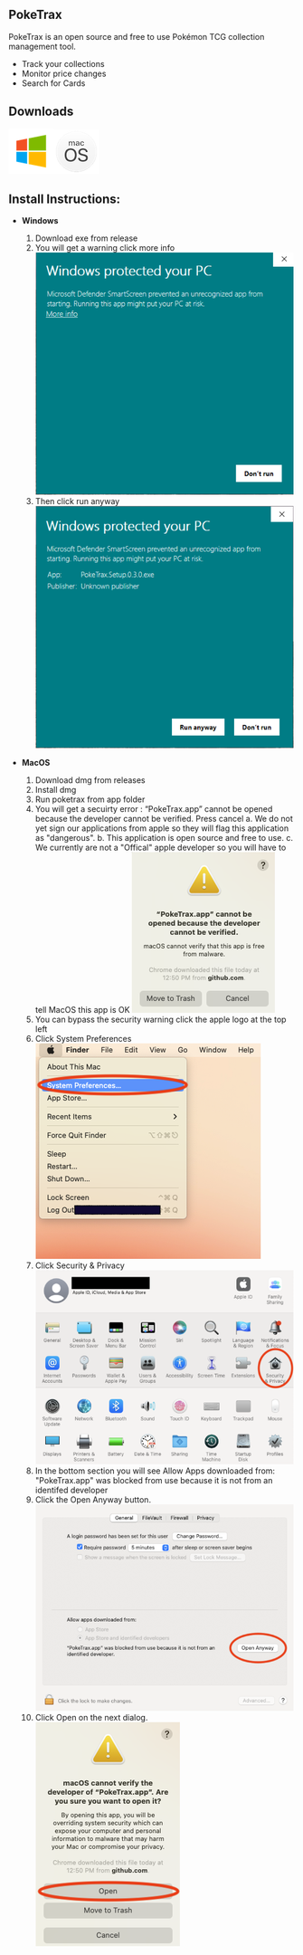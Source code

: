 ## PokeTrax

PokeTrax is an open source and free to use Pokémon TCG collection management tool.  
   * Track your collections
   * Monitor price changes 
   * Search for Cards
## Downloads
[![Windows](assets/windows.png)](https://github.com/poketrax/PokeTrax/releases/download/v0.4.0-beta/PokeTrax.Setup.0.4.0.exe)[![MacOS](assets/macos.png)](https://github.com/poketrax/PokeTrax/releases/download/v0.4.0-beta/PokeTrax-0.4.0.dmg)
## Install Instructions:

* **Windows**
    1. Download exe from release
    1. You will get a warning click more info
    ![Error](assets/windows_warning.png)
    1. Then click run anyway
    ![Error](assets/windows_accept.png)

* **MacOS**
    1. Download dmg from releases
    1. Install dmg
    1. Run poketrax from app folder
    1. You will get a secuirty error : “PokeTrax.app” cannot be opened because the developer cannot be verified. Press cancel
        a. We do not yet sign our applications from apple so they will flag this application as "dangerous".
        b. This application is open source and free to use.
        c. We currently are not a "Offical" apple developer so you will have to tell MacOS this app is OK
    ![Error](assets/macos_open_err.png)
    1. You can bypass the security warning click the apple logo at the top left
    1. Click System Preferences
    ![System Prefs](assets/macos_open_sys_pref.png)
    1. Click Security & Privacy
    ![System Prefs](assets/macos_sys_pref.png)
    1. In the bottom section you will see Allow Apps downloaded from: "PokeTrax.app" was blocked from use because it is not from an identifed developer 
    1. Click the Open Anyway button.
    ![System Prefs](assets/macos_sec.png)
    1. Click Open on the next dialog.
    ![System Prefs](assets/macos_accept.png)
